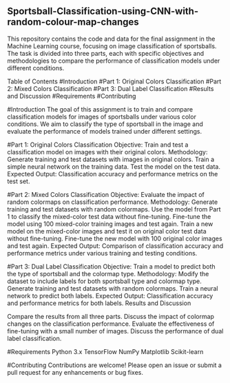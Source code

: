 ## Sportsball-Classification-using-CNN-with-random-colour-map-changes

This repository contains the code and data for the final assignment in the Machine Learning course, focusing on image classification of sportsballs. The task is divided into three parts, each with specific objectives and methodologies to compare the performance of classification models under different conditions.

Table of Contents
#Introduction
#Part 1: Original Colors Classification
#Part 2: Mixed Colors Classification
#Part 3: Dual Label Classification
#Results and Discussion
#Requirements
#Contributing

#Introduction
The goal of this assignment is to train and compare classification models for images of sportsballs under various color conditions. We aim to classify the type of sportsball in the image and evaluate the performance of models trained under different settings.

#Part 1: Original Colors Classification
Objective: Train and test a classification model on images with their original colors.
Methodology:
Generate training and test datasets with images in original colors.
Train a simple neural network on the training data.
Test the model on the test data.
Expected Output: Classification accuracy and performance metrics on the test set.

#Part 2: Mixed Colors Classification
Objective: Evaluate the impact of random colormaps on classification performance.
Methodology:
Generate training and test datasets with random colormaps.
Use the model from Part 1 to classify the mixed-color test data without fine-tuning.
Fine-tune the model using 100 mixed-color training images and test again.
Train a new model on the mixed-color images and test it on original color test data without fine-tuning.
Fine-tune the new model with 100 original color images and test again.
Expected Output: Comparison of classification accuracy and performance metrics under various training and testing conditions.

#Part 3: Dual Label Classification
Objective: Train a model to predict both the type of sportsball and the colormap type.
Methodology:
Modify the dataset to include labels for both sportsball type and colormap type.
Generate training and test datasets with random colormaps.
Train a neural network to predict both labels.
Expected Output: Classification accuracy and performance metrics for both labels.
Results and Discussion

Compare the results from all three parts.
Discuss the impact of colormap changes on the classification performance.
Evaluate the effectiveness of fine-tuning with a small number of images.
Discuss the performance of dual label classification.

#Requirements
  Python 3.x
  TensorFlow
  NumPy
  Matplotlib
  Scikit-learn

#Contributing
Contributions are welcome! Please open an issue or submit a pull request for any enhancements or bug fixes.

